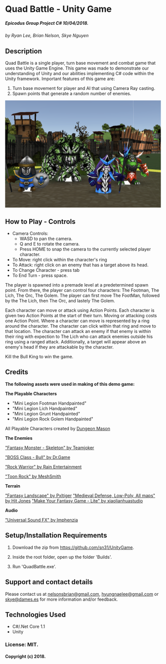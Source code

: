 # Quad Battle - Unity Game

##### Epicodus Group Project C# 10/04/2018.
_by Ryan Lee, Brian Nelson, Skye Nguyen_

## Description

Quad Battle is a single player, turn base movement and combat game that uses the Unity Game Engine. This game was made to demonstrate our understanding of Unity and our abilities implementing C# code within the Unity framework. Important features of this game are: 
 1) Turn base movement for player and AI that using Camera Ray casting.
 2) Spawn points that generate a random number of enemies.

![Quad Battle](SCREENSHOT.png)

## How to Play - Controls

- Camera Controls:
  * WASD to pan the camera.
  * Q and E to rotate the camera.
  * Press HOME to snap the camera to the currently selected player character.
- To Move: right click within the character's ring
- To Attack: right click on an enemy that has a target above its head.
- To Change Character - press tab
- To End Turn - press space.

The player is spawned into a premade level at a predetermined spawn point. From there, the player can control four characters: The Footman, The Lich, The Orc, The Golem. The player can first move The FootMan, followed by the The Lich, then The Orc, and lastely The Golem.

Each character can move or attack using Action Points. Each character is given two Action Points at the start of their turn. Moving or attacking costs one Action Point. Where a character can move is represented by a ring around the character. The character can click within that ring and move to that location. The character can attack an enemy if that enemy is within their ring with expection to The Lich who can attack enemies outside his ring using a ranged attack. Additionally, a target will appear above an enemy's head if they are attackable by the character. 

Kill the Bull King to win the game.


## Credits

**The following assets were used in making of this demo game:**

**The Playable Characters**

* "Mini Legion Footman Handpainted"
* "Mini Legion Lich Handpainted"
* "Mini Legion Grunt Handpainted"
* "Mini Legion Rock Golem Handpainted"

All Playable Characters created by [Dungeon Mason](https://assetstore.unity.com/publishers/23554)

**The Enemies**

["Fantasy Monster - Skeleton" by Teamjoker](https://assetstore.unity.com/publishers/12724)

["BOSS Class - Bull" by Dr.Game](https://assetstore.unity.com/publishers/11890)

["Rock Warrior" by Rain Entertainment](https://assetstore.unity.com/publishers/37390)

["Toon Rock" by MeshSmith](https://assetstore.unity.com/publishers/38396)

**Terrain**

["Fantasy Landscape" by Pxltiger](https://assetstore.unity.com/publishers/11247)
["Medieval Defense, Low-Poly, All maps" by Hit Jones](https://assetstore.unity.com/publishers/8294)
["Make Your Fantasy Game - Lite" by xiaolianhuastudio](https://assetstore.unity.com/publishers/2752)

**Audio**

["Universal Sound FX" by Imphenzia](https://assetstore.unity.com/publishers/479)

## Setup/Installation Requirements

1. Download the zip from https://github.com/sn31/UnityGame.

2. Inside the root folder, open up the folder 'Builds'.

3. Run 'QuadBattle.exe'.

## Support and contact details

Please contact us at nelsonsbrian@gmail.com, hyungnaelee@gmail.com or skye@dames.es for more information and/or feedback.

## Technologies Used

* C#/.Net Core 1.1
* Unity

### License: MIT.

#### Copyright (c) 2018.
